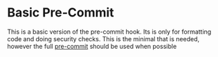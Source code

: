 # Basic Pre-Commit

This is a basic version of the pre-commit hook. Its is only for formatting code and doing security checks.
This is the minimal that is needed, however the full [pre-commit](../.pre-commit-config.yaml) should be used
when possible
